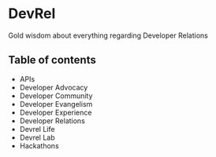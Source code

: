 # DevRel

Gold wisdom about everything regarding Developer Relations

## Table of contents

- APIs
- Developer Advocacy
- Developer Community
- Developer Evangelism
- Developer Experience
- Developer Relations
- Devrel Life
- Devrel Lab
- Hackathons
